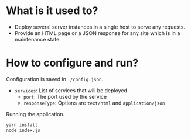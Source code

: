 # What is it used to?
- Deploy several server instances in a single host to serve any requests. 
- Provide an HTML page or a JSON response for any site which is in a maintenance state.

# How to configure and run?
Configuration is saved in `./config.json`.
- `services`: List of services that will be deployed
  - `port`: The port used by the service
  - `responseType`: Options are `text/html` and `application/json`

Running the application.
```bash
yarn install
node index.js
```